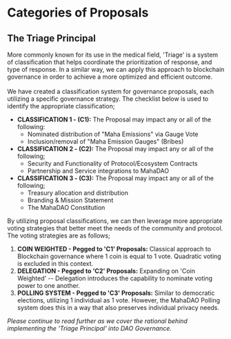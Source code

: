 # Categories of Proposals

## The Triage Principal

More commonly known for its use in the medical field, 'Triage' is a system of classification that helps coordinate the prioritization of response, and type of response. In a similar way, we can apply this approach to blockchain governance in order to achieve a more optimized and efficient outcome. \
\
We have created a classification system for governance proposals, each utilizing a specific governance strategy. The checklist below is used to identify the appropriate classification;&#x20;

* **CLASSIFICATION 1 - (C1):** The Proposal may impact any or all of the following:
  * Nominated distribution of "Maha Emissions" via Gauge Vote
  * Inclusion/removal of "Maha Emission Gauges" (Bribes)
* **CLASSIFICATION 2 - (C2):** The Proposal may impact any or all of the following;&#x20;
  * Security and Functionality of Protocol/Ecosystem Contracts
  * Partnership and Service integrations to MahaDAO
* **CLASSIFICATION 3 - (C3):** The Proposal may impact any or all of the following;&#x20;
  * Treasury allocation and distribution
  * Branding & Mission Statement
  * The MahaDAO Constitution &#x20;

By utilizing proposal classifications, we can then leverage more appropriate voting strategies that better meet the needs of the community and protocol. The voting strategies are as follows;

1. **COIN WEIGHTED - Pegged to 'C1' Proposals:** Classical approach to Blockchain governance where 1 coin is equal to 1 vote. Quadratic voting is excluded in this context.
2. **DELEGATION - Pegged to 'C2' Proposals:** Expanding on 'Coin Weighted' -- Delegation introduces the capability to nominate voting power to one another.&#x20;
3. **POLLING SYSTEM - Pegged to 'C3' Proposals:** Similar to democratic elections, utilizing 1 individual as 1 vote. However, the MahaDAO Polling system does this in a way that also preserves individual privacy needs.&#x20;

_Please continue to read further as we cover the rational behind implementing the 'Triage Principal' into DAO Governance._
